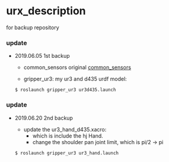 # urx_description 
for backup repository


### update
- 2019.06.05 1st backup
    - common_sensors original [common_sensors](https://github.com/JenniferBuehler/common-sensors.git)

    - gripper_ur3: my ur3 and d435 urdf model:
    ```
    $ roslaunch gripper_ur3 ur3d435.launch
    ```

### update
- 2019.06.20 2nd backup
    - update the ur3_hand_d435.xacro:
        - which is include the hj Hand.
        - change the shoulder pan joint limit, which is pi/2 → pi
    
    ```
    $ roslaunch gripper_ur3 ur3_hand.launch
    ```